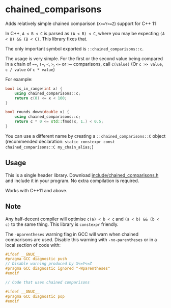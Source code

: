# chained_comparisons

Adds relatively simple chained comparison (`X<=Y<=Z`) support for C++ 11

In C++, `A < B < C` is parsed as `(A < B) < C`, where you may be expecting `(A < B) && (B < C)`. This library fixes that.

The only important symbol exported is `::chained_comparisons::c`.

The usage is very simple. For the first or the second value being compared in a chain of `==`, `!=`, `<`, `>`, `<=` or `>=` comparisons, call `c(value)` (Or `c >> value`, `c / value` or `c * value`)

For example:

```cpp
bool is_in_range(int x) {
    using chained_comparisons::c;
    return c(0) <= x < 100;
}

bool rounds_down(double x) {
    using chained_comparisons::c;
    return c * 0 <= std::fmod(x, 1.) < 0.5;
}
```

You can use a different name by creating a `::chained_comparisons::C` object (recommended declaration: `static constexpr const chained_comparisons::C my_chain_alias;`)

## Usage

This is a single header library. Download [include/chained_comparisons.h](include/chained_comparisons.h) and include it in your program. No extra compilation is required.

Works with C++11 and above.

## Note

Any half-decent compiler will optimise `c(a) < b < c` and `(a < b) && (b < c)` to the same thing. This library is `constexpr` friendly.

The `-Wparentheses` warning flag in GCC will warn when chained comparisons are used. Disable this warning with `-no-parentheses` or in a local section of code with:

```cpp
#ifdef __GNUC__
#pragma GCC diagnostic push
// Disable warning produced by X<=Y<=Z
#pragma GCC diagnostic ignored "-Wparentheses"
#endif

// Code that uses chained comparisons

#ifdef __GNUC__
#pragma GCC diagnostic pop
#endif
```
